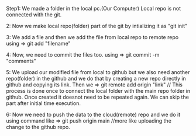 Step1:
We made a folder in the local pc.(Our Computer)
Local repo is not connected with the git.

2:
Now we make local repo(folder) part of the git by 
intializing it as "git init"

3:
We add a file and then we add the file from local repo to remote repo using => git add "filename"

4:
Now, we need to commit the files too. using
=> git commit -m "comments"

5:
We upload our modified file from local to github
but we also need another repo(folder) in the github
and we do that by creating a new repo directly in github and copying its link. Then we 
=> git remote add origin "link"
// This process is done once to connect the local folder with the main repo folder in github. Once created it doesnot need to be repeated again.
We can skip the part after initial time execution.

6: 
Now we need to push the data to the cloud(remote) repo and we do it using command like
=> git push origin main
//more like uploading the change to the github repo.

